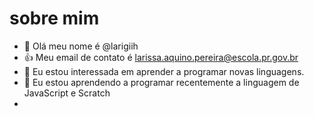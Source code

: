 # sobre mim
-  👋 Olá meu nome é  @larigiih
-  :+1: Meu email de contato é larissa.aquino.pereira@escola.pr.gov.br
- 👀 Eu estou interessada em aprender a programar novas linguagens.
- 🌱 Eu estou aprendendo a programar recentemente a linguagem de JavaScript e Scratch
- 
